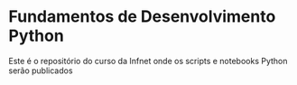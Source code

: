 # Fundamentos de Desenvolvimento Python

Este é o repositório do curso da Infnet onde os scripts e notebooks Python serão publicados